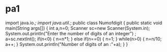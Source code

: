 # pa1
 import java.io.*;
import java.util.*;
public class Numofdigit
{
  public static void main(String args[])
  {
    int a,n=0;
    Scanner sc=new Scanner(System.in);
    System.out.println("Enter the number of digits of an integer") ;
    a=sc.nextInt();
    if(n<0)
    {
      n=n*1;
    }
    else if(n==0)
    {
      n=1;
    }
    while(n>0)
    {
      n=n/10;
      a++;
    }
    System.out.println("Number of digits of an :"+a); 
  }
}
